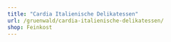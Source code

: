 ```yaml
---
title: "Cardia Italienische Delikatessen"
url: /gruenwald/cardia-italienische-delikatessen/
shop: Feinkost
---
```

